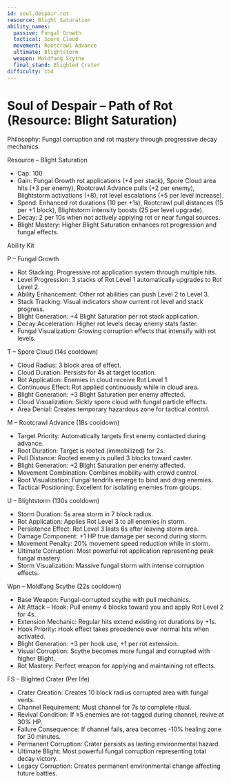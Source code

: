 ```yaml
---
id: soul.despair.rot
resource: Blight Saturation
ability_names:
  passive: Fungal Growth
  tactical: Spore Cloud
  movement: Rootcrawl Advance
  ultimate: Blightstorm
  weapon: Moldfang Scythe
  final_stand: Blighted Crater
difficulty: tbd
---
```


# Soul of Despair – Path of Rot (Resource: Blight Saturation)

Philosophy: Fungal corruption and rot mastery through progressive decay mechanics.

Resource – Blight Saturation
- Cap: 100
- Gain: Fungal Growth rot applications (+4 per stack), Spore Cloud area hits (+3 per enemy), Rootcrawl Advance pulls (+2 per enemy), Blightstorm activations (+8), rot level escalations (+5 per level increase).
- Spend: Enhanced rot durations (10 per +1s), Rootcrawl pull distances (15 per +1 block), Blightstorm intensity boosts (25 per level upgrade).
- Decay: 2 per 10s when not actively applying rot or near fungal sources.
- Blight Mastery: Higher Blight Saturation enhances rot progression and fungal effects.

Ability Kit

P – Fungal Growth
- Rot Stacking: Progressive rot application system through multiple hits.
- Level Progression: 3 stacks of Rot Level 1 automatically upgrades to Rot Level 2.
- Ability Enhancement: Other rot abilities can push Level 2 to Level 3.
- Stack Tracking: Visual indicators show current rot level and stack progress.
- Blight Generation: +4 Blight Saturation per rot stack application.
- Decay Acceleration: Higher rot levels decay enemy stats faster.
- Fungal Visualization: Growing corruption effects that intensify with rot levels.

T – Spore Cloud (14s cooldown)
- Cloud Radius: 3 block area of effect.
- Cloud Duration: Persists for 4s at target location.
- Rot Application: Enemies in cloud receive Rot Level 1.
- Continuous Effect: Rot applied continuously while in cloud area.
- Blight Generation: +3 Blight Saturation per enemy affected.
- Cloud Visualization: Sickly spore cloud with fungal particle effects.
- Area Denial: Creates temporary hazardous zone for tactical control.

M – Rootcrawl Advance (18s cooldown)
- Target Priority: Automatically targets first enemy contacted during advance.
- Root Duration: Target is rooted (immobilized) for 2s.
- Pull Distance: Rooted enemy is pulled 3 blocks toward caster.
- Blight Generation: +2 Blight Saturation per enemy affected.
- Movement Combination: Combines mobility with crowd control.
- Root Visualization: Fungal tendrils emerge to bind and drag enemies.
- Tactical Positioning: Excellent for isolating enemies from groups.

U – Blightstorm (130s cooldown)
- Storm Duration: 5s area storm in 7 block radius.
- Rot Application: Applies Rot Level 3 to all enemies in storm.
- Persistence Effect: Rot Level 3 lasts 6s after leaving storm area.
- Damage Component: +1 HP true damage per second during storm.
- Movement Penalty: 20% movement speed reduction while in storm.
- Ultimate Corruption: Most powerful rot application representing peak fungal mastery.
- Storm Visualization: Massive fungal storm with intense corruption effects.

Wpn – Moldfang Scythe (22s cooldown)
- Base Weapon: Fungal-corrupted scythe with pull mechanics.
- Alt Attack – Hook: Pull enemy 4 blocks toward you and apply Rot Level 2 for 4s.
- Extension Mechanic: Regular hits extend existing rot durations by +1s.
- Hook Priority: Hook effect takes precedence over normal hits when activated.
- Blight Generation: +3 per hook use, +1 per rot extension.
- Visual Corruption: Scythe becomes more fungal and corrupted with higher Blight.
- Rot Mastery: Perfect weapon for applying and maintaining rot effects.

FS – Blighted Crater (Per life)
- Crater Creation: Creates 10 block radius corrupted area with fungal vents.
- Channel Requirement: Must channel for 7s to complete ritual.
- Revival Condition: If ≥5 enemies are rot-tagged during channel, revive at 30% HP.
- Failure Consequence: If channel fails, area becomes -10% healing zone for 30 minutes.
- Permanent Corruption: Crater persists as lasting environmental hazard.
- Ultimate Blight: Most powerful fungal corruption representing total decay victory.
- Legacy Corruption: Creates permanent environmental change affecting future battles.